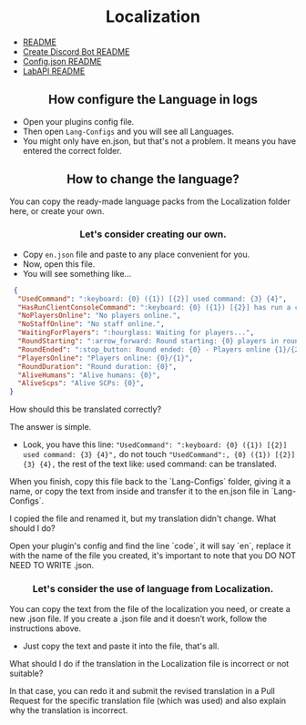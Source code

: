 <h1 align="center">Localization</h1>

- [README](https://github.com/Yti890/Discord-Module/blob/master/README.md)
- [Create Discord Bot README](./README.CDB.md)
- [Config.json README](./README.CJF.md)
- [LabAPI README](./README.LabAPI.md)

<h2 align="center">How configure the Language in logs</h2>

- Open your plugins config file.
- Then open `Lang-Configs` and you will see all Languages.
- You might only have en.json, but that's not a problem. It means you have entered the correct folder.

<h2 align="center">How to change the language?</h2>
<p>You can copy the ready-made language packs from the Localization folder here, or create your own.</p>

<h3 align="center">Let's consider creating our own.</h3>

- Copy `en.json` file and paste to any place convenient for you.
- Now, open this file.
- You will see something like...

```json
 {
  "UsedCommand": ":keyboard: {0} ({1}) [{2}] used command: {3} {4}",
  "HasRunClientConsoleCommand": ":keyboard: {0} ({1}) [{2}] has run a client-console command: {3} {4}",
  "NoPlayersOnline": "No players online.",
  "NoStaffOnline": "No staff online.",
  "WaitingForPlayers": ":hourglass: Waiting for players...",
  "RoundStarting": ":arrow_forward: Round starting: {0} players in round.",
  "RoundEnded": ":stop_button: Round ended: {0} - Players online {1}/{2}.",
  "PlayersOnline": "Players online: {0}/{1}",
  "RoundDuration": "Round duration: {0}",
  "AliveHumans": "Alive humans: {0}",
  "AliveScps": "Alive SCPs: {0}",
}
```

<p>How should this be translated correctly?</p>
<p>The answer is simple.</p>

- Look, you have this line: `"UsedCommand": ":keyboard: {0} ({1}) [{2}] used command: {3} {4}",` do not touch `"UsedCommand":, {0} ({1}) [{2}] {3} {4},` the rest of the text like: used command: can be translated.

<p>When you finish, copy this file back to the `Lang-Configs` folder, giving it a name, or copy the text from inside and transfer it to the en.json file in `Lang-Configs`.</p>

<p>I copied the file and renamed it, but my translation didn't change. What should I do?</p>
<p>Open your plugin's config and find the line `code`, it will say `en`, replace it with the name of the file you created, it's important to note that you DO NOT NEED TO WRITE .json.</p>

<h3 align="center">Let's consider the use of language from Localization.</h3>

<p>You can copy the text from the file of the localization you need, or create a new .json file. If you create a .json file and it doesn’t work, follow the instructions above.</p>

- Just copy the text and paste it into the file, that's all.

<p>What should I do if the translation in the Localization file is incorrect or not suitable?</p>
<p>In that case, you can redo it and submit the revised translation in a Pull Request for the specific translation file (which was used) and also explain why the translation is incorrect.</p>
